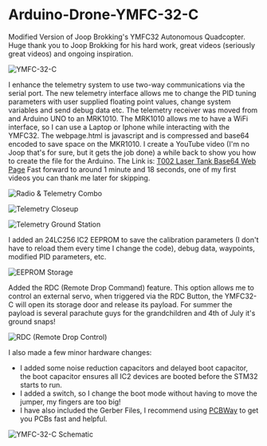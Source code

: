 # Arduino-Drone-YMFC-32-C

Modified Version of Joop Brokking's YMFC32 Autonomous Quadcopter.  Huge thank you to Joop Brokking for his hard work, great videos (seriously great videos) and ongoing inspiration.

![YMFC-32-C](/Images/YMFC32-C.jpg)

I enhance the telemetry system to use two-way communications via the serial port.  The new telemetry interface allows me to change the PID tuning parameters with user supplied floating point values, change system variables and send debug data etc.
The telemetry receiver was moved from and Arduino UNO to an MRK1010.  The MRK1010 allows me to have a WiFi interface, so I can use a Laptop or Iphone while interacting with the YMFC32.  The webpage.html is javascript and is compressed and base64 encoded to save space on the MKR1010.  I create a YouTube video (I'm no Joop that's for sure, but it gets the job done) a while back to show you how to create the file for the Arduino.  The Link is:
[T002 Laser Tank Base64 Web Page](https://www.youtube.com/watch?v=oKCXiYc311A&t=149s) Fast forward to around 1 minute and 18 seconds, one of my first videos you can thank me later for skipping.

![Radio & Telemetry Combo](/Images/Radio_Telemetry_Combo.jpg)

![Telemetry Closeup](/Images/Telemetry_Closeup.PNG)

![Telemetry Ground Station](/Images/Telemetry_Ground_Station.jpg)

I added an 24LC256 IC2 EEPROM to save the calibration parameters (I don't have to reload them every time I change the code), debug data, waypoints, modified PID parameters, etc.

![EEPROM Storage](/Images/24LC256.jpg)

Added the RDC (Remote Drop Command) feature.  This option allows me to control an external servo, when triggered via the RDC Button, the YMFC32-C will open its storage door and release its payload.  For summer the payload is several parachute guys for the grandchildren and 4th of July it's ground snaps!

![RDC (Remote Drop Control)](/Images/RDC.jpg)

I also made a few minor hardware changes:

 - I added some noise reduction capacitors and delayed boot capacitor, the boot capacitor ensures all IC2 devices are booted before the STM32 starts to run.
 - I added a switch, so I change the boot mode without having to move the jumper, my fingers are too big!
 - I have also included the Gerber Files, I recommend using [PCBWay](https://www.pcbway.com/) to get you PCBs fast and helpful.

![YMFC-32-C Schematic](/Images/YMFC32-C_Schematic.png)

